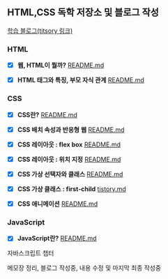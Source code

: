 ## HTML,CSS 독학 저장소 및 블로그 작성


[학습 블로그(titsory 링크)](https://ohjungho.tistory.com/)

### HTML
- [x] **웹, HTML이 뭘까?** [README.md](https://github.com/dhwjdgh1122/front-end/blob/main/html01/html-web.md)
- [x] **HTML 태그와 특징, 부모 자식 관계** [README.md](https://github.com/dhwjdgh1122/front-end/blob/main/html02/html-tag-features.md)


### CSS
- [x] **CSS란?** [README.md](https://github.com/dhwjdgh1122/front-end/blob/main/CSS07/CSS.md)
- [X] **CSS 배치 속성과 반응형 웹** [README.md](https://github.com/dhwjdgh1122/front-end/blob/main/CSS08/css8.1/CSS.md)
- [x] **CSS 레이아웃 : flex box** [README.md](https://github.com/dhwjdgh1122/front-end/blob/main/CSS08/css8.2/CSS.md)
- [x] **CSS 레이아웃 : 위치 지정** [README.md](https://github.com/dhwjdgh1122/front-end/blob/main/CSS08/css8.3/css.md)
- [x] **CSS 가상 선택자와 클래스** [README.md](https://github.com/dhwjdgh1122/front-end/blob/main/CSS08/css8.4/css.md)
- [x] **CSS 가상 클래스 : first-child** [tistory.md](https://ohjungho.tistory.com/20)  
- [x] **CSS 애니메이션** [README.md](https://github.com/dhwjdgh1122/front-end/blob/main/CSS08/css8.5/css.md)  


### JavaScript

- [x] **JavaScript란?** [README.md](https://github.com/dhwjdgh1122/front-end/blob/main/JavaScript/01.js/js.md) 

자바스크립트 챕터

메모장 정리, 블로그 작성중, 내용 수정 및 마지막 최종 작성중